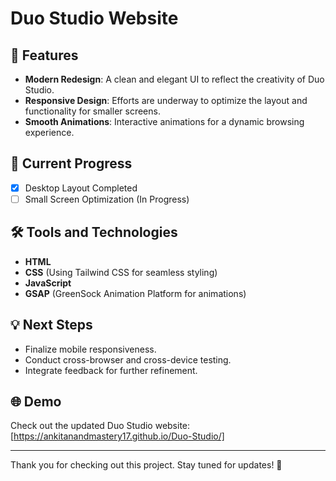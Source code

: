 # Duo Studio Website 
## 🚀 Features  
- **Modern Redesign**: A clean and elegant UI to reflect the creativity of Duo Studio.  
- **Responsive Design**: Efforts are underway to optimize the layout and functionality for smaller screens.  
- **Smooth Animations**: Interactive animations for a dynamic browsing experience.  

## 🎯 Current Progress  
- [x] Desktop Layout Completed  
- [ ] Small Screen Optimization (In Progress)  

## 🛠️ Tools and Technologies  
- **HTML**  
- **CSS** (Using Tailwind CSS for seamless styling)  
- **JavaScript**  
- **GSAP** (GreenSock Animation Platform for animations)  

## 💡 Next Steps  
- Finalize mobile responsiveness.  
- Conduct cross-browser and cross-device testing.  
- Integrate feedback for further refinement.  

## 🌐 Demo  
Check out the updated Duo Studio website: [https://ankitanandmastery17.github.io/Duo-Studio/] 

---

Thank you for checking out this project. Stay tuned for updates! 🚀  

